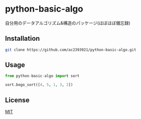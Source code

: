 # python-basic-algo

自分用のデータアルゴリズム&構造のパッケージ(ほぼほぼ備忘録)

## Installation

```bash
git clone https://github.com/ac2393921/python-basic-algo.git
```

## Usage

```python
from python-basic-algo import sort

sort.bogo_sort([4, 5, 1, 3, 2])
```

## License
[MIT](https://choosealicense.com/licenses/mit/)